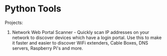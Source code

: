# Python Tools

Projects:
1. Network Web Portal Scanner - Quickly scan IP addresses on your network to discover devices which have a login portal. Use this to make it faster and easier to discover WiFi extenders, Cable Boxes, DNS servers, Raspberry Pi's and more.
